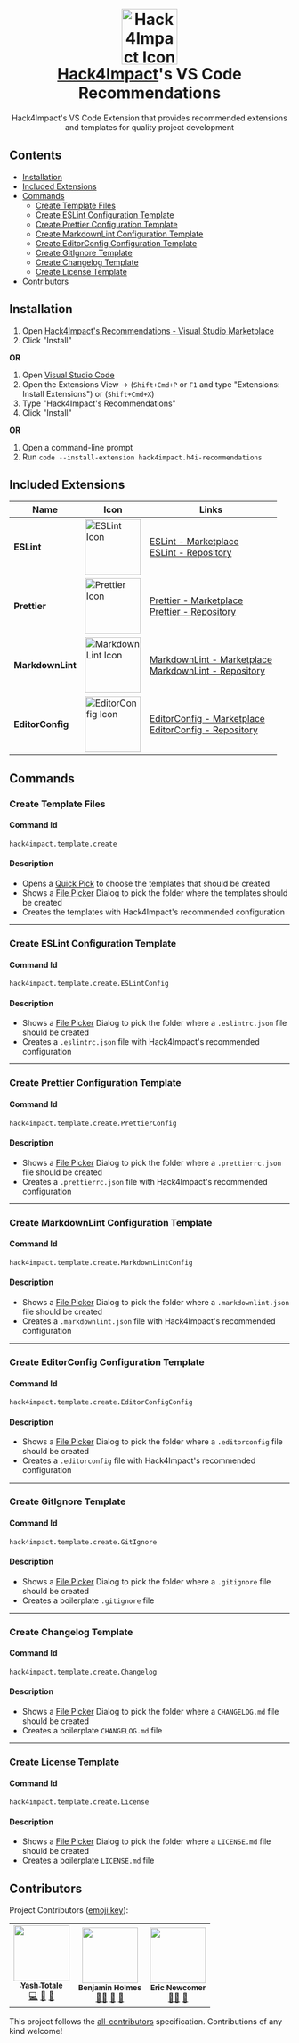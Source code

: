 <h1 align="center">
  <br>
    <a href="https://hack4impact.org/"><img src="https://raw.githubusercontent.com/hack4impact/vscode-extension/main/static/rotating-icon.gif" alt="Hack4Impact Icon" width="100"></a>
  <br>
  <b><a href="https://hack4impact.org/">Hack4Impact</a>'s VS Code Recommendations</b>
</h1>
<p align="center">Hack4Impact's VS Code Extension that provides recommended extensions and templates for quality project development</p>

## Contents <!-- omit in toc -->

- [Installation](#installation)
- [Included Extensions](#included-extensions)
- [Commands](#commands)
  - [Create Template Files](#create-template-files)
  - [Create ESLint Configuration Template](#create-eslint-configuration-template)
  - [Create Prettier Configuration Template](#create-prettier-configuration-template)
  - [Create MarkdownLint Configuration Template](#create-markdownlint-configuration-template)
  - [Create EditorConfig Configuration Template](#create-editorconfig-configuration-template)
  - [Create GitIgnore Template](#create-gitignore-template)
  - [Create Changelog Template](#create-changelog-template)
  - [Create License Template](#create-license-template)
- [Contributors](#contributors)

## Installation

1. Open [Hack4Impact's Recommendations - Visual Studio Marketplace](https://marketplace.visualstudio.com/items?itemName=hack4impact.h4i-recommendations)
2. Click "Install"

**OR**

1. Open [Visual Studio Code](https://code.visualstudio.com/)
2. Open the Extensions View -> (`Shift+Cmd+P` or `F1` and type "Extensions: Install Extensions") or (`Shift+Cmd+X`)
3. Type "Hack4Impact's Recommendations"
4. Click "Install"

**OR**

1. Open a command-line prompt
2. Run `code --install-extension hack4impact.h4i-recommendations`

## Included Extensions

| Name             | Icon                                                                                                                                                   | Links                                                       |
| ---------------- | ------------------------------------------------------------------------------------------------------------------------------------------------------ | ----------------------------------------------------------- |
| **ESLint**       | <img src="https://raw.githubusercontent.com/hack4impact/vscode-extension/main/static/pack-icons/eslint.png" alt="ESLint Icon" width="100">             | [ESLint - Marketplace]<br>[ESLint - Repository]             |
| **Prettier**     | <img src="https://raw.githubusercontent.com/hack4impact/vscode-extension/main/static/pack-icons/prettier.png" alt="Prettier Icon" width="100">         | [Prettier - Marketplace]<br>[Prettier - Repository]         |
| **MarkdownLint** | <img src="https://raw.githubusercontent.com/hack4impact/vscode-extension/main/static/pack-icons/markdownlint.png" alt="MarkdownLint Icon" width="100"> | [MarkdownLint - Marketplace]<br>[MarkdownLint - Repository] |
| **EditorConfig** | <img src="https://raw.githubusercontent.com/hack4impact/vscode-extension/main/static/pack-icons/editorconfig.png" alt="EditorConfig Icon" width="100"> | [EditorConfig - Marketplace]<br>[EditorConfig - Repository] |

## Commands

### Create Template Files

#### Command Id

`hack4impact.template.create`

#### Description

- Opens a [Quick Pick] to choose the templates that should be created
- Shows a [File Picker] Dialog to pick the folder where the templates should be created
- Creates the templates with Hack4Impact's recommended configuration

---

### Create ESLint Configuration Template

#### Command Id

`hack4impact.template.create.ESLintConfig`

#### Description

- Shows a [File Picker] Dialog to pick the folder where a `.eslintrc.json` file should be created
- Creates a `.eslintrc.json` file with Hack4Impact's recommended configuration

---

### Create Prettier Configuration Template

#### Command Id

`hack4impact.template.create.PrettierConfig`

#### Description

- Shows a [File Picker] Dialog to pick the folder where a `.prettierrc.json` file should be created
- Creates a `.prettierrc.json` file with Hack4Impact's recommended configuration

---

### Create MarkdownLint Configuration Template

#### Command Id

`hack4impact.template.create.MarkdownLintConfig`

#### Description

- Shows a [File Picker] Dialog to pick the folder where a `.markdownlint.json` file should be created
- Creates a `.markdownlint.json` file with Hack4Impact's recommended configuration

---

### Create EditorConfig Configuration Template

#### Command Id

`hack4impact.template.create.EditorConfigConfig`

#### Description

- Shows a [File Picker] Dialog to pick the folder where a `.editorconfig` file should be created
- Creates a `.editorconfig` file with Hack4Impact's recommended configuration

---

### Create GitIgnore Template

#### Command Id

`hack4impact.template.create.GitIgnore`

#### Description

- Shows a [File Picker] Dialog to pick the folder where a `.gitignore` file should be created
- Creates a boilerplate `.gitignore` file

---

### Create Changelog Template

#### Command Id

`hack4impact.template.create.Changelog`

#### Description

- Shows a [File Picker] Dialog to pick the folder where a `CHANGELOG.md` file should be created
- Creates a boilerplate `CHANGELOG.md` file

---

### Create License Template

#### Command Id

`hack4impact.template.create.License`

#### Description

- Shows a [File Picker] Dialog to pick the folder where a `LICENSE.md` file should be created
- Creates a boilerplate `LICENSE.md` file

## Contributors

Project Contributors ([emoji key](https://allcontributors.org/docs/en/emoji-key)):

<!-- ALL-CONTRIBUTORS-LIST:START - Do not remove or modify this section -->
<!-- prettier-ignore-start -->
<!-- markdownlint-disable -->
<table>
  <tr>
    <td align="center"><a href="https://github.com/YashTotale"><img src="https://avatars.githubusercontent.com/u/30784592?v=4?s=100" width="100px;" alt=""/><br /><sub><b>Yash Totale</b></sub></a><br /><a href="https://github.com/hack4impact/vscode-extension/commits?author=YashTotale" title="Code">💻</a> <a href="#ideas-YashTotale" title="Ideas, Planning, & Feedback">🤔</a> <a href="https://github.com/hack4impact/vscode-extension/commits?author=YashTotale" title="Documentation">📖</a></td>
    <td align="center"><a href="https://bholmes.dev/"><img src="https://avatars.githubusercontent.com/u/31811199?v=4?s=100" width="100px;" alt=""/><br /><sub><b>Benjamin Holmes</b></sub></a><br /><a href="#mentoring-Holben888" title="Mentoring">🧑‍🏫</a> <a href="#ideas-Holben888" title="Ideas, Planning, & Feedback">🤔</a> <a href="#projectManagement-Holben888" title="Project Management">📆</a></td>
    <td align="center"><a href="https://www.linkedin.com/in/eric-newcomer/"><img src="https://avatars.githubusercontent.com/u/20120289?v=4?s=100" width="100px;" alt=""/><br /><sub><b>Eric Newcomer</b></sub></a><br /><a href="#mentoring-eric-newcomer" title="Mentoring">🧑‍🏫</a> <a href="#projectManagement-eric-newcomer" title="Project Management">📆</a></td>
  </tr>
</table>

<!-- markdownlint-restore -->
<!-- prettier-ignore-end -->

<!-- ALL-CONTRIBUTORS-LIST:END -->

This project follows the [all-contributors](https://github.com/all-contributors/all-contributors) specification. Contributions of any kind welcome!

<!-- Start Reference Links -->

[prettier - marketplace]: https://marketplace.visualstudio.com/items?itemName=esbenp.prettier-vscode
[prettier - repository]: https://github.com/prettier/prettier-vscode
[eslint - marketplace]: https://marketplace.visualstudio.com/items?itemName=dbaeumer.vscode-eslint
[eslint - repository]: https://github.com/Microsoft/vscode-eslint
[markdownlint - marketplace]: https://marketplace.visualstudio.com/items?itemName=DavidAnson.vscode-markdownlint
[markdownlint - repository]: https://github.com/DavidAnson/vscode-markdownlint
[editorconfig - marketplace]: https://marketplace.visualstudio.com/items?itemName=EditorConfig.EditorConfig
[editorconfig - repository]: https://github.com/editorconfig/editorconfig-vscode
[quick pick]: https://code.visualstudio.com/api/extension-capabilities/common-capabilities#quick-pick
[file picker]: https://code.visualstudio.com/api/extension-capabilities/common-capabilities#file-picker
